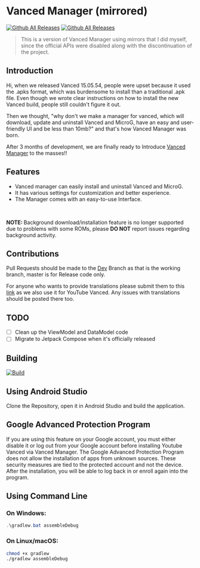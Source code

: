 # Vanced Manager (mirrored)

<div>

[![Github All Releases](https://img.shields.io/github/downloads/HitaloSama/VancedManager/total.svg?style=for-the-badge)](https://github.com/HitaloSama/VancedManager/releases/latest) [![Github All Releases](https://img.shields.io/github/release/HitaloSama/VancedManager.svg?style=for-the-badge)](https://github.com/HitaloSama/VancedManager/releases/latest)

</div>

> This is a version of Vanced Manager using mirrors that I did myself, since the official APIs were disabled along with the discontinuation of the project.

## Introduction

Hi, when we released Vanced 15.05.54, people were upset because it used the .apks format, which was burdensome to install than a traditional .apk file. Even though we wrote clear instructions on how to install the new Vanced build, people still couldn't figure it out.  

Then we thought, "why don't we make a manager for vanced, which will download, update and uninstall Vanced and MicroG, have an easy and user-friendly UI and be less than 10mb?" and that's how Vanced Manager was born.  
  
After 3 months of development, we are finally ready to Introduce [Vanced Manager](https://github.com/YTVanced/VancedManager) to the masses!!

## Features

- Vanced manager can easily install and uninstall Vanced and MicroG.
- It has various settings for customization and better experience. 
- The Manager comes with an easy-to-use Interface.  

</br>

<div class="note">
  <p><strong>NOTE: </strong>Background download/installation feature is no longer supported due to problems with some ROMs, please <b>DO NOT</b> report issues regarding background activity.</p>
</div>

<!-- ##### Background download/installation feature is no longer supported due to problems with some ROMs, please do NOT report issues regarding background activity. -->

## Contributions

Pull Requests should be made to the [Dev](https://github.com/YTVanced/VancedManager) Branch as that is the working branch, master is for Release code only.

For anyone who wants to provide translations please submit them to this [link](https://crowdin.com/project/vanced-manager) as we also use it for YouTube Vanced. Any issues with translations should be posted there too.

## TODO

- [ ] Clean up the ViewModel and DataModel code
- [ ] Migrate to Jetpack Compose when it's officially released

## Building

<div>

[![Build](https://github.com/HitaloSama/VancedManager/actions/workflows/debug.yml/badge.svg?branch=dev)](https://github.com/HitaloSama/VancedManager/actions/workflows/debug.yml)

</div>

## Using Android Studio

Clone the Repository, open it in Android Studio and build the application.

## Google Advanced Protection Program

If you are using this feature on your Google account, you must either disable it or log out from your Google account before installing Youtube Vanced via Vanced Manager.
The Google Advanced Protection Program does not allow the installation of apps from unknown sources. These security measures are tied to the protected account and not the device. After the installation, you will be able to log back in or enroll again into the program.

## Using Command Line

### On Windows:
```powershell
.\gradlew.bat assembleDebug
```
### On Linux/macOS:
```bash
chmod +x gradlew
./gradlew assembleDebug
```

